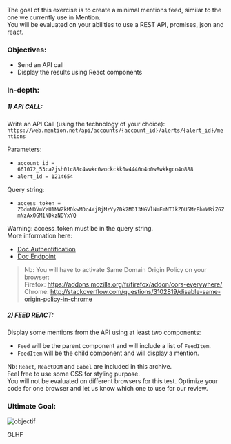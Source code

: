 The goal of this exercise is to create a minimal mentions feed, similar to the one we currently use in Mention.  
You will be evaluated on your abilities to use a REST API, promises, json and react.

### Objectives:
 * Send an API call
 * Display the results using React components

### In-depth:

##### 1) API CALL:
Write an API Call (using the technology of your choice):  
`https://web.mention.net/api/accounts/{account_id}/alerts/{alert_id}/mentions`

Parameters:
 * `account_id = 661072_53ca2jsh01c88c4wwkc0wockckk0w4440o4o0w8wkkgco4o888`  
 * `alert_id = 1214654`  

Query string:
 * `access_token = ZDdmNDVmYzU1NWZkMDkwMDc4YjBjMzYyZDk2MDI3NGVlNmFmNTJkZDU5MzBhYWRiZGZmNzAxOGM1NDkzNDYxYQ`

Warning: access_token must be in the query string.  
More information here:
 * [Doc Authentification](https://dev.mention.com/current/src/index.html#in-the-query-string)
 * [Doc Endpoint](https://dev.mention.com/current/src/account/alert/mention/GetMentions.html)


> Nb: You will have to activate Same Domain Origin Policy on your browser:  
> Firefox: https://addons.mozilla.org/fr/firefox/addon/cors-everywhere/  
> Chrome: http://stackoverflow.com/questions/3102819/disable-same-origin-policy-in-chrome

##### 2) FEED REACT:

Display some mentions from the API using at least two components:  

 * `Feed` will be the parent component and will include a list of `FeedItem`.  
 * `FeedItem` will be the child component and will display a mention.

Nb: `React`, `ReactDOM` and `Babel` are included in this archive.  
Feel free to use some CSS for styling purpose.  
You will not be evaluated on different browsers for this test. Optimize your code for one browser and let us know which one to use for our review.

### Ultimate Goal:
![objectif](http://i.imgur.com/GVPappy.jpg)


GLHF
